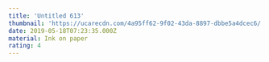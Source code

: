 ```yaml
---
title: 'Untitled 613'
thumbnail: 'https://ucarecdn.com/4a95ff62-9f02-43da-8897-dbbe5a4dcec6/'
date: 2019-05-18T07:23:35.000Z
material: Ink on paper
rating: 4
---
```

